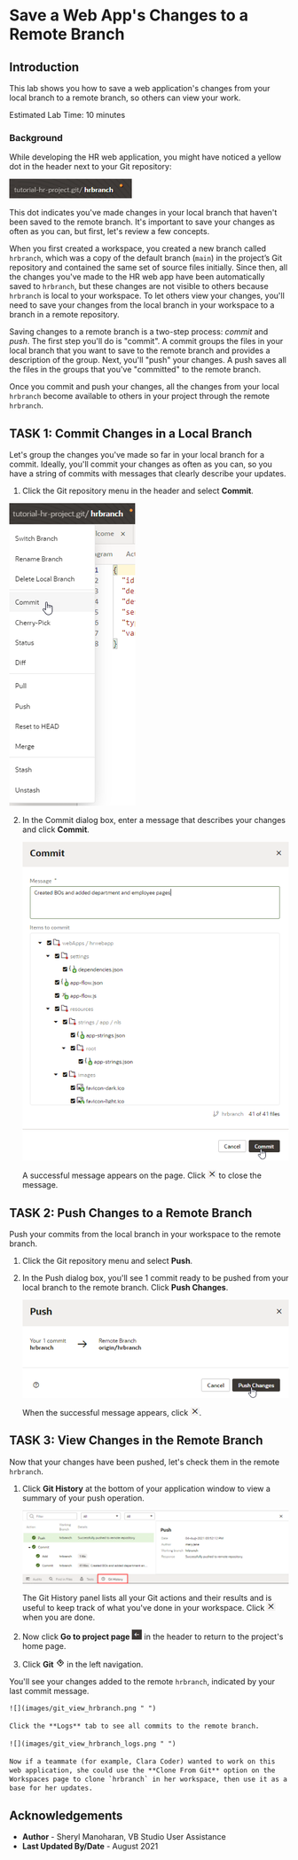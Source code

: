 # Save a Web App's Changes to a Remote Branch

## Introduction

This lab shows you how to save a web application's changes from your local branch to a remote branch, so others can view your work.

Estimated Lab Time: 10 minutes

### Background
While developing the HR web application, you might have noticed a yellow dot in the header next to your Git repository:

![](images/git_changes_badge.png)

This dot indicates you've made changes in your local branch that haven't been saved to the remote branch. It's important to save your changes as often as you can, but first, let's review a few concepts.

When you first created a workspace, you created a new branch called `hrbranch`, which was a copy of the default branch (`main`) in the project’s Git repository and contained the same set of source files initially. Since then, all the changes you've made to the HR web app have been automatically saved to `hrbranch`, but these changes are not visible to others because `hrbranch` is local to your workspace. To let others view your changes, you'll need to save your changes from the local branch in your workspace to a branch in a remote repository.

Saving changes to a remote branch is a two-step process: _commit_ and _push_. The first step you'll do is "commit". A commit groups the files in your local branch that you want to save to the remote branch and provides a description of the group. Next, you'll "push" your changes. A push saves all the files in the groups that you've "committed" to the remote branch.

Once you commit and push your changes, all the changes from your local `hrbranch` become available to others in your project through the remote `hrbranch`.

## **TASK 1:** Commit Changes in a Local Branch
Let's group the changes you've made so far in your local branch for a commit. Ideally, you'll commit your changes as often as you can, so you have a string of commits with messages that clearly describe your updates.

1. Click the Git repository menu in the header and select **Commit**.

  ![](images/commit_menu.png " ")

2. In the Commit dialog box, enter a message that describes your changes and click **Commit**.

    ![](images/commit.png " ")

    A successful message appears on the page. Click ![Close message icon](images/x_icon.png) to close the message.

## **TASK 2:** Push Changes to a Remote Branch

Push your commits from the local branch in your workspace to the remote branch.

1.  Click the Git repository menu and select **Push**.
2.  In the Push dialog box, you'll see 1 commit ready to be pushed from your local branch to the remote branch. Click **Push Changes**.

    ![](images/push_changes.png " ")

    When the successful message appears, click ![Close message icon](images/x_icon.png).

## **TASK 3:** View Changes in the Remote Branch

Now that your changes have been pushed, let's check them in the remote `hrbranch`.

1. Click **Git History** at the bottom of your application window to view a summary of your push operation.

   ![](images/git_history.png " ")

   The Git History panel lists all your Git actions and their results and is useful to keep track of what you've done in your workspace. Click ![Close message icon](images/x_icon.png) when you are done.

2.  Now click **Go to project page** ![Go to Project Page icon](images/go_to_project_home_icon.png) in the header to return to the project's home page.

3.  Click **Git** ![Git icon](images/git_icon.png) in the left navigation.

   You'll see your changes added to the remote `hrbranch`, indicated by your last commit message.

    ![](images/git_view_hrbranch.png " ")

    Click the **Logs** tab to see all commits to the remote branch.

    ![](images/git_view_hrbranch_logs.png " ")

    Now if a teammate (for example, Clara Coder) wanted to work on this web application, she could use the **Clone From Git** option on the Workspaces page to clone `hrbranch` in her workspace, then use it as a base for her updates.

## Acknowledgements
* **Author** - Sheryl Manoharan, VB Studio User Assistance
* **Last Updated By/Date** - August 2021

